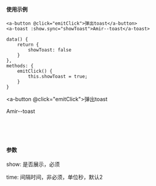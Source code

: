 <docs-header :active="headerActive"></docs-header>

<div class="docs-container">
	<docs-sidebar :active="sidebarActive"></docs-sidebar>
	<div class="docs-content">
	

#### 使用示例

	<a-button @click="emitClick">弹出toast</a-button>
	<a-toast :show.sync="showToast">Amir--toast</a-toast>

	data() {
		return {
			showToast: false
		}
	},
	methods: {
		emitClick() {
			this.showToast = true;
		}
	}

<a-button @click="emitClick">弹出toast</a-button>
<div class="toast-container">
	<a-toast :show.sync="showToast">Amir--toast</a-toast>
</div>

#### 参数

show: 是否展示，必须

time: 间隔时间，非必须，单位秒，默认2




<script>
	export default {
		data() {
			return {
				sidebarActive: '/#/docs/toast',
				headerActive: 'docs',
				showToast: false
			}
		},
		methods: {
			emitClick() {
				this.showToast = true;
			}
		}
	}
</script>

<style lang="less">
	.toast-container {
		position: relative;
		width:100%;
		height: 80px;
	}
</style>

</div>
</div>